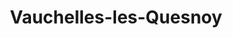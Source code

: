 ---
title: Vauchelles-les-Quesnoy
url: /vauchelles-les-quesnoy/
latitude: 50.096
longitude: 1.871
---